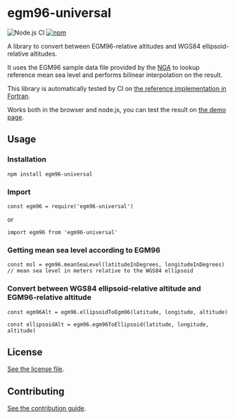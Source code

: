 # egm96-universal

![Node.js CI](https://github.com/nicolas-van/egm96-universal/workflows/Node.js%20CI/badge.svg) [![npm](https://img.shields.io/npm/v/egm96-universal)](https://www.npmjs.com/package/egm96-universal)

A library to convert between EGM96-relative altitudes and WGS84 ellipsoid-relative altitudes.

It uses the EGM96 sample data file provided by the [NGA](https://en.wikipedia.org/wiki/National_Geospatial-Intelligence_Agency) to lookup reference mean sea level and performs bilinear interpolation on the result.

This library is automatically tested by CI on [the reference implementation in Fortran](https://earth-info.nga.mil/GandG/wgs84/gravitymod/egm96/binary/binarygeoid.html).

Works both in the browser and node.js, you can test the result on [the demo page](https://nicolas-van.github.io/egm96-universal/).

## Usage

### Installation

```
npm install egm96-universal
```

### Import

```
const egm96 = require('egm96-universal')
```

or

```
import egm96 from 'egm96-universal'
```

### Getting mean sea level according to EGM96

```
const msl = egm96.meanSeaLevel(latitudeInDegrees, longitudeInDegrees)
// mean sea level in meters relative to the WGS84 ellipsoid
```

### Convert between WGS84 ellipsoid-relative altitude and EGM96-relative altitude

```
const egm96Alt = egm96.ellipsoidToEgm96(latitude, longitude, altitude)
```

```
const ellipsoidAlt = egm96.egm96ToEllipsoid(latitude, longitude, altitude)
```

## License

[See the license file](./LICENSE.md).

## Contributing

[See the contribution guide](./CONTRIBUTING.md).
